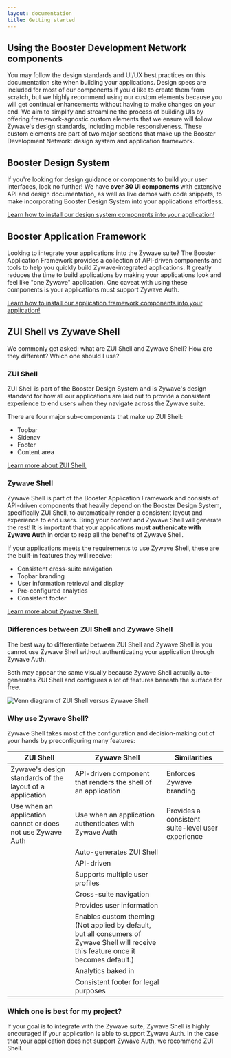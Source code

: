 ```yaml
---
layout: documentation
title: Getting started
---
```


## Using the Booster Development Network components

You may follow the design standards and UI/UX best practices on this documentation site when building your applications. Design specs are included for most of our components if you'd like to create them from scratch, but we highly recommend using our custom elements because you will get continual enhancements without having to make changes on your end. We aim to simplify and streamline the process of building UIs by offering framework-agnostic custom elements that we ensure will follow Zywave's design standards, including mobile responsiveness. These custom elements are part of two major sections that make up the Booster Development Network: design system and application framework.

<docs-spacer></docs-spacer>

## Booster Design System

If you're looking for design guidance or components to build your user interfaces, look no further! We have **over 30 UI components** with extensive API and design documentation, as well as live demos with code snippets, to make incorporating Booster Design System into your applications effortless.

[Learn how to install our design system components into your application!](/design-system/developers/installation/)

<docs-spacer></docs-spacer>

## Booster Application Framework

Looking to integrate your applications into the Zywave suite? The Booster Application Framework provides a collection of API-driven components and tools to help you quickly build Zywave-integrated applications. It greatly reduces the time to build applications by making your applications look and feel like "one Zywave" application. One caveat with using these components is your applications must support Zywave Auth.

[Learn how to install our application framework components into your application!](/application-framework/developers/installation/)

<docs-spacer></docs-spacer>

## ZUI Shell vs Zywave Shell

We commonly get asked: what are ZUI Shell and Zywave Shell? How are they different? Which one should I use?

<docs-spacer size="small"></docs-spacer>

### ZUI Shell

ZUI Shell is part of the Booster Design System and is Zywave's design standard for how all our applications are laid out to provide a consistent experience to end users when they navigate across the Zywave suite.

There are four major sub-components that make up ZUI Shell:

- Topbar
- Sidenav
- Footer
- Content area

[Learn more about ZUI Shell.](/design-system/components/shell/?tab=usage)

<docs-spacer size="small"></docs-spacer>

### Zywave Shell

Zywave Shell is part of the Booster Application Framework and consists of API-driven components that heavily depend on the Booster Design System, specifically ZUI Shell, to automatically render a consistent layout and experience to end users. Bring your content and Zywave Shell will generate the rest! It is important that your applications **must authenicate with Zywave Auth** in order to reap all the benefits of Zywave Shell.

If your applications meets the requirements to use Zywave Shell, these are the built-in features they will receive:

- Consistent cross-suite navigation
- Topbar branding
- User information retrieval and display
- Pre-configured analytics
- Consistent footer

[Learn more about Zywave Shell.](/application-framework/components/shell/?tab=usage)

<docs-spacer size="small"></docs-spacer>

### Differences between ZUI Shell and Zywave Shell

The best way to differentiate between ZUI Shell and Zywave Shell is you cannot use Zywave Shell without authenticating your application through Zywave Auth.

Both may appear the same visually because Zywave Shell actually auto-generates ZUI Shell and configures a lot of features beneath the surface for free.

<docs-spacer size="small"></docs-spacer>

![Venn diagram of ZUI Shell versus Zywave Shell](/images/introduction/zui-shell-vs-zywave-shell.png)

<docs-spacer size="small"></docs-spacer>

### Why use Zywave Shell?

Zywave Shell takes most of the configuration and decision-making out of your hands by preconfiguring many features:

| ZUI Shell | Zywave Shell | Similarities |
| -- | -- | -- |
| Zywave's design standards of the layout of a application | API-driven component that renders the shell of an application | Enforces Zywave branding |
| Use when an application cannot or does not use Zywave Auth | Use when an application authenticates with Zywave Auth | Provides a consistent suite-level user experience |
| | Auto-generates ZUI Shell | |
| | API-driven | | 
| | Supports multiple user profiles | |
| | Cross-suite navigation | |
| | Provides user information | |
| | Enables custom theming<br>(Not applied by default, but all consumers of Zywave Shell will receive this feature once it becomes default.) | |
| | Analytics baked in | |
| | Consistent footer for legal purposes | |

<docs-spacer size="small"></docs-spacer>

### Which one is best for my project?

If your goal is to integrate with the Zywave suite, Zywave Shell is highly encouraged if your application is able to support Zywave Auth. In the case that your application does not support Zywave Auth, we recommend ZUI Shell.
